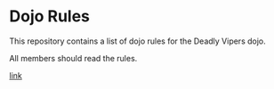 Dojo Rules
==========

This repository contains a list of dojo rules for the Deadly Vipers dojo.

All members should read the rules.

[link](https://github.com/deadlyvipers)

